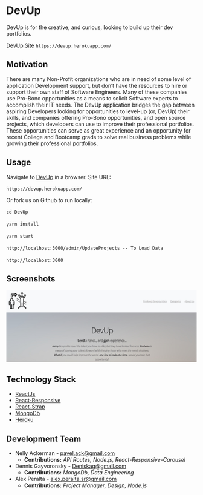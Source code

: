 # DevUp

DevUp is for the creative, and curious, looking to build up their dev portfolios.

[DevUp Site](https://devup.herokuapp.com/) `https://devup.herokuapp.com/`

## Motivation

There are many Non-Profit organizations who are in need of some level of application Development support, but don’t have the resources to hire or support their own staff of Software Engineers. Many of these companies use Pro-Bono opportunities as a means to solicit Software experts to accomplish their IT needs. The DevUp application bridges the gap between aspiring Developers looking for opportunities to level-up (or, DevUp) their skills, and companies offering Pro-Bono opportunities, and open source projects, which developers can use to improve their professional portfolios. These opportunities can serve as great experience and an opportunity for recent College and Bootcamp grads to solve real business problems while growing their professional portfolios.

## Usage

Navigate to [DevUp](https://devup.herokuapp.com/) in a browser. Site URL:
```
https://devup.herokuapp.com/
```

Or fork us on Github to run locally:
```
cd DevUp

yarn install

yarn start

http://localhost:3000/admin/UpdateProjects -- To Load Data

http://localhost:3000

```

## Screenshots
![DevUp](client/src/images/devup.jpg)

## Technology Stack
- [ReactJs](https://reactjs.org/)
- [React-Responsive](https://github.com/leandrowd/react-responsive-carousel)
- [React-Strap](https://reactstrap.github.io/)
- [MongoDb](https://www.mongodb.com/)
- [Heroku](www.heroku.com)

## Development Team

- Nelly Ackerman - <pavel.ack@gmail.com>
    - __Contributions:__ *API Routes, Node.js, React-Responsive-Carousel* 
- Dennis Gayvoronsky - <Deniskag@gmail.com>
    - __Contributions:__ *MongoDb, Data Engineering*
- Alex Peralta - <alex.peralta.sr@gmail.com>
    - __Contributions:__ *Project Manager, Design, Node.js*

